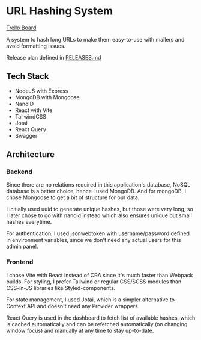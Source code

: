# URL Hashing System
[Trello Board](https://trello.com/invite/b/Menl9lh4/f92f996827d20c5b46e6925e73d5f4a0/url-hashing-system)

A system to hash long URLs to make them easy-to-use with mailers and avoid formatting issues.

Release plan defined in [RELEASES.md](./RELEASES.md)

## Tech Stack

- NodeJS with Express
- MongoDB with Mongoose
- NanoID
- React with Vite
- TailwindCSS
- Jotai
- React Query
- Swagger

## Architecture 

### Backend

Since there are no relations required in this application's database, NoSQL database is a better choice, hence I used MongoDB. And for mongoDB, I chose Mongoose to get a bit of structure for our data.

I initially used uuid to generate unique hashes, but those were very long, so I later chose to go with nanoid instead which also ensures unique but small hashes everytime.

For authentication, I used jsonwebtoken with username/password defined in environment variables, since we don't need any actual users for this admin panel.

### Frontend

I chose Vite with React instead of CRA since it's much faster than Webpack builds. For styling, I prefer Tailwind or regular CSS/SCSS modules than CSS-in-JS libraries like Styled-components. 

For state management, I used Jotai, which is a simpler alternative to Context API and doesn't need any Provider wrappers.

React Query is used in the dashboard to fetch list of available hashes, which is cached automatically and can be refetched automatically (on changing window focus) and manually at any time to stay up-to-date. 
